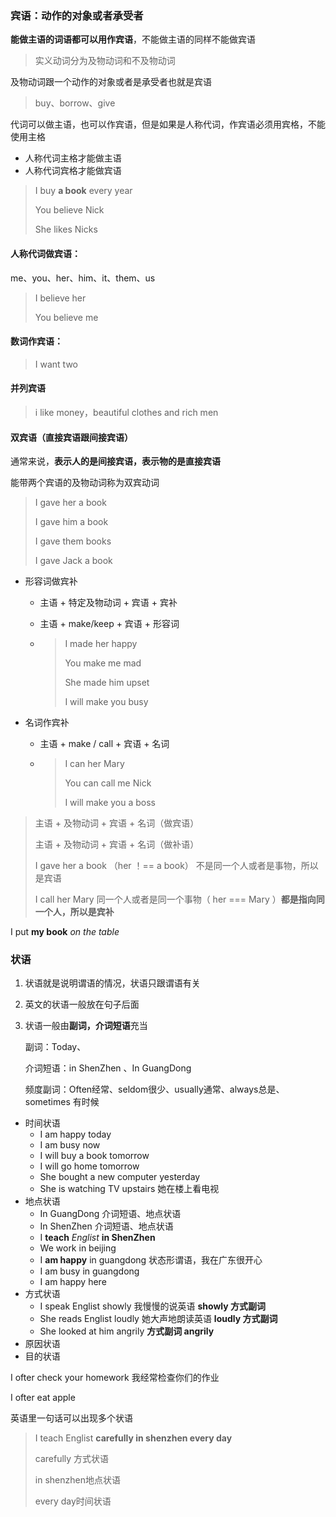 ### 宾语：动作的对象或者承受者

**能做主语的词语都可以用作宾语**，不能做主语的同样不能做宾语

> 实义动词分为及物动词和不及物动词

及物动词跟一个动作的对象或者是承受者也就是宾语

> buy、borrow、give

代词可以做主语，也可以作宾语，但是如果是人称代词，作宾语必须用宾格，不能使用主格

* 人称代词主格才能做主语
* 人称代词宾格才能做宾语

> I buy **a book** every year 
>
> You believe Nick 
>
> She likes Nicks

#### 人称代词做宾语：

me、you、her、him、it、them、us

> I believe her 
>
> You believe me 

#### 数词作宾语：

> I want two

#### 并列宾语

> i like money，beautiful clothes and rich men

#### 双宾语（直接宾语跟间接宾语）

通常来说，**表示人的是间接宾语，表示物的是直接宾语**

能带两个宾语的及物动词称为双宾动词

> I gave her a book
>
> I gave him a book 
>
> I gave them books 
>
> I gave Jack a book

* 形容词做宾补

  * 主语 + 特定及物动词 + 宾语 + 宾补

  * 主语 + make/keep + 宾语 + 形容词

  * > I made her happy
    >
    > You make me mad 
    >
    > She made him upset 
    >
    > I will make you busy

* 名词作宾补

  * 主语 + make / call  + 宾语 + 名词

  * > I can her Mary 
    >
    > You can call me Nick
    >
    > I will make you a boss



> 主语 + 及物动词 + 宾语 + 名词（做宾语）
>
> 主语 + 及物动词 + 宾语 + 名词（做补语）
>
> I gave her a book （her ！== a book） 不是同一个人或者是事物，所以是宾语
>
> I call her Mary 同一个人或者是同一个事物（ her === Mary ）**都是指向同一个人，所以是宾补**

 I put **my book** *on the table*



### 状语

1. 状语就是说明谓语的情况，状语只跟谓语有关

2. 英文的状语一般放在句子后面

3. 状语一般由**副词，介词短语**充当

   副词：Today、

   介词短语：in ShenZhen 、In GuangDong

   频度副词：Often经常、seldom很少、usually通常、always总是、sometimes 有时候

* 时间状语
  * I am happy today
  * I am busy now
  * I will buy a book tomorrow
  * I will go home tomorrow
  * She bought a new computer yesterday
  * She is watching TV upstairs 她在楼上看电视
* 地点状语
  * In GuangDong 介词短语、地点状语
  * In ShenZhen 介词短语、地点状语
  * I **teach** *Englist* **in ShenZhen**
  * We work in beijing
  * I **am happy** in guangdong 状态形谓语，我在广东很开心
  * I am busy in guangdong 
  * I am happy here
* 方式状语
  * I speak Englist showly 我慢慢的说英语 **showly 方式副词**
  * She reads Englist loudly 她大声地朗读英语 **loudly 方式副词**
  * She looked at him angrily **方式副词 angrily** 
* 原因状语
* 目的状语

I ofter check your homework 我经常检查你们的作业 

I ofter eat apple

英语里一句话可以出现多个状语

> I teach Englist **carefully in shenzhen every day**
>
> carefully  方式状语
>
> in shenzhen地点状语 	
>
> every day时间状语